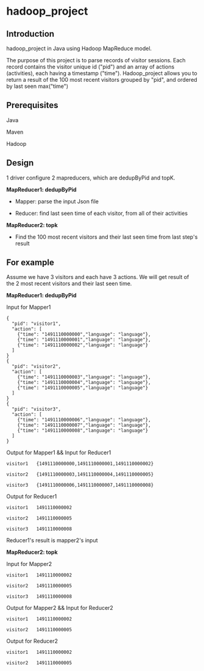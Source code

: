 # hadoop_project

## Introduction
hadoop_project in Java using Hadoop MapReduce model.

The purpose of this project is to parse records of visitor sessions. Each record contains the visitor unique id ("pid") and an array of actions (activities), each having a timestamp ("time"). Hadoop_project allows you to return a result of the 100 most recent visitors grouped by "pid", and ordered by last seen max("time")

## Prerequisites
Java

Maven

Hadoop

## Design

1 driver configure 2 mapreducers, which are dedupByPid and topK.
 
**MapReducer1: dedupByPid**
  
   - Mapper: parse the input Json file 
  
   - Reducer: find last seen time of each visitor, from all of their activities


**MapReducer2: topk**
  
   - Find the 100 most recent visitors and their last seen time from last step's result

## For example

Assume we have 3 visitors and each have 3 actions. We will get result of the 2 most recent visitors and their last seen time.


**MapReducer1: dedupByPid**

Input for Mapper1
```
{
  "pid": "visitor1",
  "action": [
    {"time": "1491110000000","language": "language"},
    {"time": "1491110000001","language": "language"},
    {"time": "1491110000002","language": "language"}
  ]
}
{
  "pid": "visitor2",
  "action": [
    {"time": "1491110000003","language": "language"},
    {"time": "1491110000004","language": "language"},
    {"time": "1491110000005","language": "language"}
  ]
}
{
  "pid": "visitor3",
  "action": [
    {"time": "1491110000006","language": "language"},
    {"time": "1491110000007","language": "language"},
    {"time": "1491110000008","language": "language"}
  ]
}
```

Output for Mapper1 && Input for Reducer1
```
visitor1   {1491110000000,1491110000001,1491110000002}

visitor2   {1491110000003,1491110000004,1491110000005}

visitor3   {1491110000006,1491110000007,1491110000008}
```

Output for Reducer1
```
visitor1   1491110000002

visitor2   1491110000005

visitor3   1491110000008
```

Reducer1's result is mapper2's input


**MapReducer2: topk**

Input for Mapper2
```
visitor1   1491110000002

visitor2   1491110000005

visitor3   1491110000008
```

Output for Mapper2 && Input for Reducer2
```
visitor1   1491110000002

visitor2   1491110000005
```


Output for Reducer2
```
visitor1   1491110000002

visitor2   1491110000005
```


